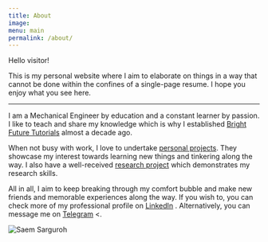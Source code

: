 ```yaml
---
title: About
image:
menu: main
permalink: /about/
---
```

Hello visitor!

This is my personal website where I aim to elaborate on things in a way that cannot be done within the confines of a single-page resume. I hope you enjoy what you see here.
___

I am a Mechanical Engineer by education and a constant learner by passion. I like to teach and share my knowledge which is why I established [Bright Future Tutorials](saem24.github.io/#Bright-Future-Tutorials "Link: More about Bright Future Tutorials") almost a decade ago.

When not busy with work, I love to undertake [personal projects](saem24.github.io/#Projects "Link: Details on projects"). They showcase my interest towards learning new things and tinkering along the way. I also have a well-received [research project](saem24.github.io/#Publications "Link: Publications") which demonstrates my research skills.

All in all, I aim to keep breaking through my comfort bubble and make new friends and memorable experiences along the way. If you wish to, you can check more of my professional profile on <a href="{{ site.linkedin_url }}" target="_blank">LinkedIn</a> <i class="fa fa-linkedin-square" aria-hidden="true"></i>. Alternatively, you can message me on <a href="{{ site.telegram_url }}" target="_blank">Telegram</a> <<i class="fab fa-telegram" aria-hidden="true"></i>.

<span class="image main">
  <img src="" alt="Saem Sarguroh">
</span>
